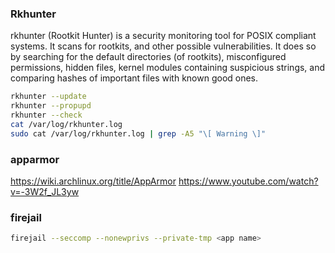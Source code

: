 ### Rkhunter

rkhunter (Rootkit Hunter) is a security monitoring tool for POSIX compliant
systems. It scans for rootkits, and other possible vulnerabilities. It does so
by searching for the default directories (of rootkits), misconfigured
permissions, hidden files, kernel modules containing suspicious strings, and
comparing hashes of important files with known good ones.

```zsh
rkhunter --update
rkhunter --propupd
rkhunter --check
cat /var/log/rkhunter.log
sudo cat /var/log/rkhunter.log | grep -A5 "\[ Warning \]"
```

### apparmor

https://wiki.archlinux.org/title/AppArmor
https://www.youtube.com/watch?v=-3W2f_JL3yw

### firejail

```zsh
firejail --seccomp --nonewprivs --private-tmp <app name>
```

